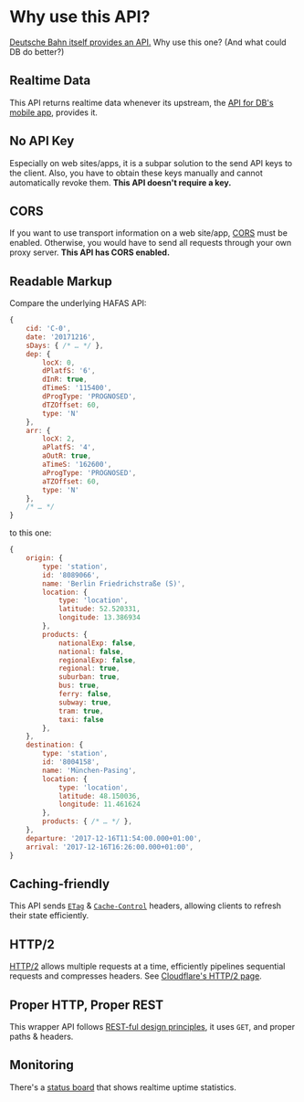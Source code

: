 # Why use this API?

[Deutsche Bahn itself provides an API.](https://data.deutschebahn.com/dataset/api-fahrplan) Why use this one? (And what could DB do better?)

## Realtime Data

This API returns realtime data whenever its upstream, the [API for DB's mobile app](https://github.com/public-transport/hafas-client/blob/e02a20b1de59bda3cd380445b6105e4c46036636/p/db/readme.md), provides it.

## No API Key

Especially on web sites/apps, it is a subpar solution to the send API keys to the client. Also, you have to obtain these keys manually and cannot automatically revoke them. **This API doesn't require a key.**

## CORS

If you want to use transport information on a web site/app, [CORS](https://developer.mozilla.org/en-US/docs/Web/HTTP/Access_control_CORS) must be enabled. Otherwise, you would have to send all requests through your own proxy server. **This API has CORS enabled.**

## Readable Markup

Compare the underlying HAFAS API:

```js
{
	cid: 'C-0',
	date: '20171216',
	sDays: { /* … */ },
	dep: {
		locX: 0,
		dPlatfS: '6',
		dInR: true,
		dTimeS: '115400',
		dProgType: 'PROGNOSED',
		dTZOffset: 60,
		type: 'N'
	},
	arr: {
		locX: 2,
		aPlatfS: '4',
		aOutR: true,
		aTimeS: '162600',
		aProgType: 'PROGNOSED',
		aTZOffset: 60,
		type: 'N'
	},
	/* … */
}
```

to this one:

```js
{
	origin: {
		type: 'station',
		id: '8089066',
		name: 'Berlin Friedrichstraße (S)',
		location: {
			type: 'location',
			latitude: 52.520331,
			longitude: 13.386934
		},
		products: {
			nationalExp: false,
			national: false,
			regionalExp: false,
			regional: true,
			suburban: true,
			bus: true,
			ferry: false,
			subway: true,
			tram: true,
			taxi: false
		},
	},
	destination: {
		type: 'station',
		id: '8004158',
		name: 'München-Pasing',
		location: {
			type: 'location',
			latitude: 48.150036,
			longitude: 11.461624
		},
		products: { /* … */ },
	},
	departure: '2017-12-16T11:54:00.000+01:00',
	arrival: '2017-12-16T16:26:00.000+01:00',
}
```

## Caching-friendly

This API sends [`ETag`](https://developer.mozilla.org/en-US/docs/Web/HTTP/Headers/ETag) & [`Cache-Control`](https://developer.mozilla.org/en-US/docs/Web/HTTP/Headers/Cache-Control) headers, allowing clients to refresh their state efficiently.

## HTTP/2

[HTTP/2](https://http2.github.io/) allows multiple requests at a time, efficiently pipelines sequential requests and compresses headers. See [Cloudflare's HTTP/2 page](https://blog.cloudflare.com/http-2-for-web-developers/).

## Proper HTTP, Proper REST

This wrapper API follows [REST-ful design principles](https://restfulapi.net), it uses `GET`, and proper paths & headers.

## Monitoring

There's a [status board](https://status.transport.rest) that shows realtime uptime statistics.
